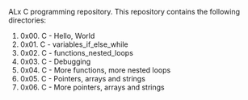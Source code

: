 ALx C programming repository. 
This repository contains the following directories:
1) 0x00. C - Hello, World
2) 0x01. C - variables_if_else_while
3) 0x02. C - functions_nested_loops
4) 0x03. C - Debugging
5) 0x04. C - More functions, more nested loops
6) 0x05. C - Pointers, arrays and strings
7) 0x06. C - More pointers, arrays and strings
